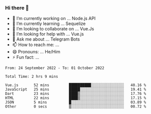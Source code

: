 ### Hi there 👋

- 🔭 I’m currently working on ... Node.js API
- 🌱 I’m currently learning ... Sequelize
- 👯 I’m looking to collaborate on ... Vue.Js
- 🤔 I’m looking for help with ... Vue.js
- 💬 Ask me about ... Telegram Bots 
- 📫 How to reach me: ... 
- 😄 Pronouns: ... He/Him
- ⚡ Fun fact: ... 


<!--START_SECTION:waka-->

```text
From: 24 September 2022 - To: 01 October 2022

Total Time: 2 hrs 9 mins

Vue.js       52 mins         ██████████░░░░░░░░░░░░░░░   40.16 %
JavaScript   25 mins         █████░░░░░░░░░░░░░░░░░░░░   19.41 %
Dart         23 mins         ████▒░░░░░░░░░░░░░░░░░░░░   17.76 %
HTML         22 mins         ████▒░░░░░░░░░░░░░░░░░░░░   17.15 %
JSON         5 mins          █░░░░░░░░░░░░░░░░░░░░░░░░   03.89 %
Other        0 secs          ▒░░░░░░░░░░░░░░░░░░░░░░░░   00.72 %
```

<!--END_SECTION:waka-->

<!--
**therealstein/therealstein** is a ✨ _special_ ✨ repository because its `README.md` (this file) appears on your GitHub profile.

Here are some ideas to get you started:

- 🔭 I’m currently working on ...
- 🌱 I’m currently learning ...
- 👯 I’m looking to collaborate on ...
- 🤔 I’m looking for help with ...
- 💬 Ask me about ...
- 📫 How to reach me: ...
- 😄 Pronouns: ...
- ⚡ Fun fact: ...
-->

